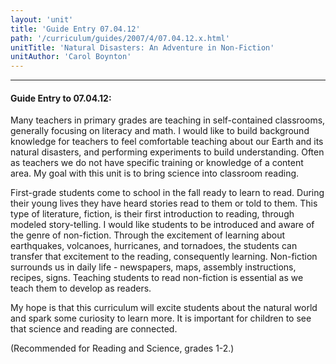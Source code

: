 ```yaml
---
layout: 'unit'
title: 'Guide Entry 07.04.12'
path: '/curriculum/guides/2007/4/07.04.12.x.html'
unitTitle: 'Natural Disasters: An Adventure in Non-Fiction'
unitAuthor: 'Carol Boynton'
---
```


<body>
<hr/>
 <h4>
  Guide Entry to 07.04.12:
 </h4>
 <p>
  Many teachers in primary grades are teaching in self-contained classrooms, generally focusing on literacy and math. I would like to build background knowledge for teachers to feel comfortable teaching about our Earth and its natural disasters, and performing experiments to build understanding. Often as teachers we do not have specific training or knowledge of a content area. My goal with this unit is to bring science into classroom reading.
 </p>
<p>
  First-grade students come to school in the fall ready to learn to read. During their young lives they have heard stories read to them or told to them. This type of literature, fiction, is their first introduction to reading, through modeled story-telling. I would like students to be introduced and aware of the genre of non-fiction. Through the excitement of learning about earthquakes, volcanoes, hurricanes, and tornadoes, the students can transfer that excitement to the reading, consequently learning. Non-fiction surrounds us in daily life - newspapers, maps, assembly instructions, recipes, signs. Teaching students to read non-fiction is essential as we teach them to develop as readers.
 </p>
<p>
  My hope is that this curriculum will excite students about the natural world and spark some curiosity to learn more. It is important for children to see that science and reading are connected.
 </p>
<p>
  (Recommended for Reading and Science, grades 1-2.)
 </p>

</body>

